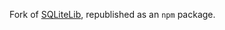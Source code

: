 Fork of [SQLiteLib](https://github.com/DelightfulStudio/SQLiteLib), republished as an `npm` package.
